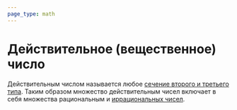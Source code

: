 ```yaml
---
page_type: math
---
```


# Действительное (вещественное) число

Действительным числом называется любое [сечение второго и третьего типа]([[20221030230520]]). Таким образом множество действительным чисел включает в себя множества рациональным и [иррациональных чисел]([[20221030231804]]).


